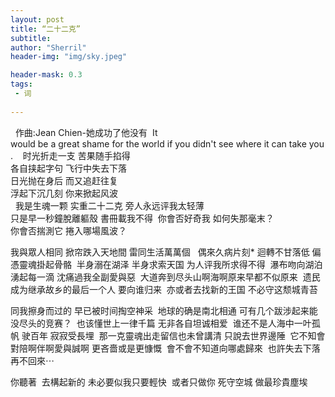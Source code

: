 ```yaml
---
layout: post
title: “二十二克”
subtitle: 
author: "Sherril"
header-img: "img/sky.jpeg"

header-mask: 0.3
tags:
 - 词
 
---
```

  作曲:Jean Chien-她成功了他没有  It would be a great shame for the world if you didn't see where it can take you. 
  时光折走一支 苦果随手掐得    
各自挟起字句 飞行中失去下落    
日光抛在身后 而又追赶往复    
浮起下沉几刻 你来掀起风波   
 
我是生魂一颗 实重二十二克 旁人永远评我太轻薄    
只是早一秒鐘脫離軀殼 書冊載我不得     你會否好奇我 如何失那毫末？    
你會否揣測它 捲入哪場風波？  


  
我與眾人相同 掀帘跌入天地間 雷同生活萬萬個     
偶來久病片刻* 迴轉不甘落低 偏憑靈魂掛起骨骼
 半身溺在湖泽 半身求索天国 为人评我所求得不得 
瀑布吻向湖泊 湧起每一滴 沈痛過我全副愛與惡 
大道奔到尽头山啊海啊原来早都不似原来 
遗民成为继承故乡的最后一个人 要向谁归来 
亦或者去找新的王国 不必守这颓城青苔

同我擦身而过的 早已被时间掏空神采 
地球的确是南北相通 可有几个跋涉起来能没尽头的竞赛？ 
也该懂世上一律千篇 无非各自坦诚相爱 
谁还不是人海中一叶孤帆 驶百年 寂寂受長埋  那一克靈魂出走留信也未曾講清 只說去世界邊陲 
它不知會對陪啊伴啊愛與誠啊 更吝嗇或是更慷慨 
會不會不知道向哪處歸來 
也許失去下落再不回來⋯ 

你聽著 
去構起新的 未必要似我只要輕快 
或者只做你 死守空城 做最珍貴塵埃

